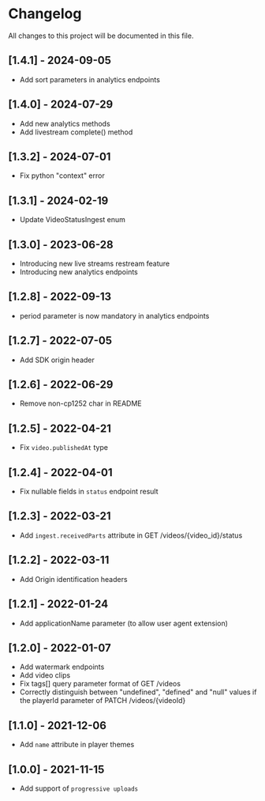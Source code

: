 # Changelog
All changes to this project will be documented in this file.

## [1.4.1] - 2024-09-05
- Add sort parameters in analytics endpoints

## [1.4.0] - 2024-07-29
- Add new analytics methods
- Add livestream complete() method

## [1.3.2] - 2024-07-01
- Fix python "context" error

## [1.3.1] - 2024-02-19
- Update VideoStatusIngest enum

## [1.3.0] - 2023-06-28
- Introducing new live streams restream feature
- Introducing new analytics endpoints

## [1.2.8] - 2022-09-13
- period parameter is now mandatory in analytics endpoints

## [1.2.7] - 2022-07-05
- Add SDK origin header

## [1.2.6] - 2022-06-29
- Remove non-cp1252 char in README

## [1.2.5] - 2022-04-21
- Fix `video.publishedAt` type

## [1.2.4] - 2022-04-01
- Fix nullable fields in `status` endpoint result

## [1.2.3] - 2022-03-21
- Add `ingest.receivedParts` attribute in GET /videos/{video_id}/status

## [1.2.2] - 2022-03-11
- Add Origin identification headers

## [1.2.1] - 2022-01-24
- Add applicationName parameter (to allow user agent extension)

## [1.2.0] - 2022-01-07
- Add watermark endpoints
- Add video clips
- Fix tags[] query parameter format of GET /videos
- Correctly distinguish between "undefined", "defined" and "null" values if the playerId parameter of PATCH /videos/{videoId}

## [1.1.0] - 2021-12-06
- Add `name` attribute in player themes

## [1.0.0] - 2021-11-15
- Add support of `progressive uploads`
